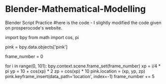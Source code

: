 # Blender-Mathematical-Modelling
Blender Script Practice
#here is the code - I slightly modified the code given on prosperocode's website. 

import bpy
from math import cos, pi

pink = bpy.data.objects['pink']

frame_number = 0

for i in range(0, 101):
  bpy.context.scene.frame_set(frame_number)
  xp = i/4 * pi
  yp = 10 + cos(xp) * 2
  zp = cos(xp) * 10
  pink.location = (xp, yp, zp)
  pink.keyframe_insert(data_path='location', index=-1)
  frame_number += 5
